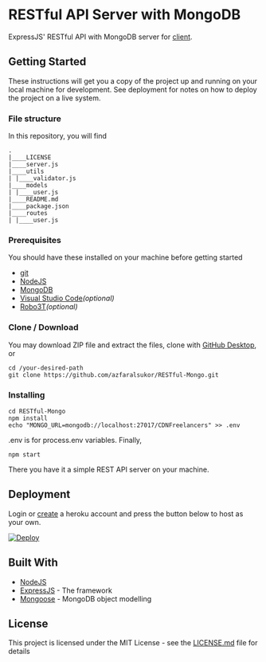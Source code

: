 # RESTful API Server with MongoDB

ExpressJS' RESTful API with MongoDB server for [client](https://azfaralsukor.github.com/CDNFreelancers).

## Getting Started

These instructions will get you a copy of the project up and running on your local machine for development. See deployment for notes on how to deploy the project on a live system.

### File structure
In this repository, you will find
```
.
|____LICENSE
|____server.js
|____utils
| |____validator.js
|____models
| |____user.js
|____README.md
|____package.json
|____routes
| |____user.js
```
### Prerequisites

You should have these installed on your machine before getting started
* [git](https://git-scm.com/)
* [NodeJS](https://nodejs.org/en/)
* [MongoDB](https://www.mongodb.com/)
* [Visual Studio Code](https://code.visualstudio.com/)_(optional)_ 
* [Robo3T](https://robomongo.org/)_(optional)_ 

### Clone / Download

You may download ZIP file and extract the files, clone with [GitHub Desktop](https://desktop.github.com/), or

```
cd /your-desired-path
git clone https://github.com/azfaralsukor/RESTful-Mongo.git
```

### Installing

```
cd RESTful-Mongo
npm install
echo "MONGO_URL=mongodb://localhost:27017/CDNFreelancers" >> .env
```
.env is for process.env variables. Finally,
```
npm start
```

There you have it a simple REST API server on your machine.

## Deployment

Login or [create](https://signup.heroku.com/) a heroku account and press the button below to host as your own.

[![Deploy](https://www.herokucdn.com/deploy/button.png)](https://heroku.com/deploy)

## Built With

* [NodeJS](https://nodejs.org/en/)
* [ExpressJS](https://expressjs.com/) - The framework
* [Mongoose](https://mongoosejs.com/) - MongoDB object modelling

## License

This project is licensed under the MIT License - see the [LICENSE.md](LICENSE.md) file for details
